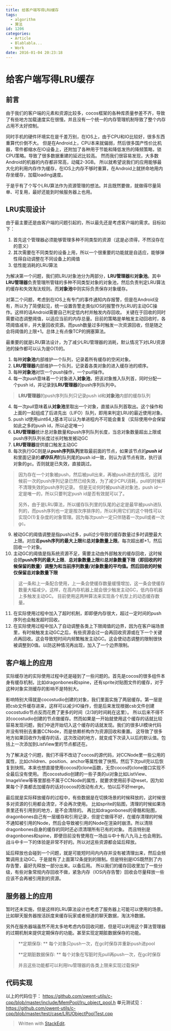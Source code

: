 ```yaml
---
title: 给客户端写得LRU缓存
tags:
  - algorithm
  - 算法
id: 1206
categories:
  - Article
  - Blablabla...
  - Work
date: 2016-01-04 20:23:18
---
```


给客户端写得LRU缓存
======

<!-- toc -->

前言
------
由于我们的客户端的元素和资源比较多，cocos框架的各种库质量参差不齐，导致了有些地方加载速度实在很慢。并且没有一个统一的内存管理机制导致了整个内存占用不太好控制。

同时手机的硬件环境实在是千差万别，在IOS上，由于CPU和IO比较好，很多东西重算代价倒不大。
但是在Android上，CPU本来就偏弱，然后很多国产性价比机器，零件都缩水在IO设备上，还附加了各种用于节能和降低发热的降频策略，锁CPU策略。导致了很多数据重建的延迟比较高。
然而我们很容易发现，大多数Android的机器的内存都非常高，动辄2-3GB。
所以就希望说我们的应用能够最大化的利用内存作为缓存，在IOS上内存不够时重算，在Android上就拼命地用内存坐缓存，加载loading速度。

于是乎有了个写个LRU算法作为资源管理的想法。并且既然要做，就做得尽量简单、可复用，最好还能到时候服务器上也用。

LRU实现设计
------
由于最主要还是由客户端的问题引起的，所以最先还是考虑客户端的需求。目标如下：

1. 首先这个管理器必须能够管理多种不同类型的资源（这是必须得，不然没存在的意义）
2. 其次需要在不同类型的设备上用，所以一个很重要的功能就是自适应，能够弹性得自动调整在不同设备上的阈值
3. 低性能消耗的LRU算法

为解决第一个问题，我们把LRU对象池分为两部分，**LRU管理器**和**对象池**。其中**LRU管理器**负责管理所管辖的多种不同类型对象的对象池，然后负责判定LRU算法的缓存和失效淘汰规则。而**对象池**中则实际负责保存对象缓存。

对第二个问题，考虑到在IOS上有专门的事件通知内存报警，但是在Android没有，所以为了简便起见，统一设置告警走类似IOS的报警作为LRU的主动GC操作。这样的话Android需要自己判定低内村并触发内存回收。
关键在于回收的同时需要动态调整阈值，以适应当前的内存总量。目前的策略是单触发主动回收时，各项阈值减半，并大量回收资源。而push数量过多时触发一次资源回收，但是随之会将阈值的上限+1。总体上有点像TCP的拥塞算法。

最重要的就是LRU算法设计，为了减少LRU管理器的消耗，默认情况下对LRU资源池的操作都可以认为是O(1)的。

1. 每种**对象池**内部维护一个队列，记录着所有缓存的空闲对象。
1. **LRU管理器**内部维护一个队列，记录着各类对象的进入缓存池的顺序。
2. 每种**对象池**对饮一个*push*操作，一个*pull*操作。
3. 每一次*push*意味着一个对象进入**对象池**，把该对象推入队列首，同时分配一个push id，并记录到**LRU管理器**的push序列队列中。
> **LRU管理器**的push序列队列只记录push id和**对象池**内部的缓存队列

4. 每一次*pull*意味着从**对象池**里取出一个对象，直接从队列首取出。这个操作和上面的一起组成了后进先出（LIFO）队列，即用来判定LRU的最近使用对象。
5. push id使用uint64_t基本可以认为单进程内不可能会重复（实际使用中会保留如此之多的push id，所以必定唯一）
6. **LRU管理器**统计总对象数量和push序列队列长度，当总对象数量超出上限或push序列队列长度过长时触发被动GC
7. **LRU管理器**提供接口触发主动GC
8. 每次执行GC则是从**push序列队列**里取最前面的节点，如果该节点的***push id***和里面记录的***缓存队列***的队列尾的push id一致，则认为该节点有效，执行该对象的gc。否则就是已失效，直接跳过。
> 因为存在一个对象被push，然后被pull出来，再被push进去的情况。这时候前一次的push序列记录已然已经失效，为了减少CPU消耗，pull的时候并不清理失效的push序列记录。
> 但是无论何时被push进对象池，push id一定是唯一的，所以只要判定push id是否有效就可以了。
> 
> 另外，由于是LRU算法，所以缓存队列里的队尾的必定是最早被push进队列的，而push序列也一定是按次序排序的，所以利用它们的这个特性可以实现O(1)复杂度的对象管理。因为每次push一定只伴随着一次pull或者一次gc。

9. 被动GC的阈值调整是指push过多，pull过少导致的缓存数量过多时调整最大上限。对应着**push序列的最大上限**和**总对象数量上限**。每次超出都+1，然后回收一个对象。
10. 主动GC的阈值是指系统资源不足，需要主动由外部触发的缓存回收，这时候会把**push序列的最大上限**、**总对象数量上限**和**总对象数量下限（即回收的时候保留的数量）**调整为和当前序列数量/对象数量的平均值。然后回收的时候仅保留**总对象数量下限**
> 这一条和上一条配合使用，上一条会使缓存数量缓慢增加，这一条会使缓存数量大幅减少。这样，在高内存机器上就会很少触发主动GC，低内存机器上多触发主动GC。
> 目前使用这两种算法来实现各个机型上的动态缓存数量。

11. 在实际使用过程中加入了超时机制，即即便内存很大，超过一定时间的push序列也会触发超时回收。
12. 在实际使用过程中加入了自动调整各类上下限阈值的边界，因为在客户端场景里，有时候触发主动GC之后，有些资源会过一会再回收资源或在下一个关键点再回收。这会导致短时间内频繁触发主动GC。这会使动态调整的限制很快被调整到0值。以防这种情况再出现，加入了一个边界限制。


客户端上的应用
------
实际缓存池的实际使用过程中还是碰到了一些问题的。首先是cocos的很多组件本身有缓存机制，比如dragonbones和spine，还有sprite对贴图文件的缓存，对于这种对象实测缓存的影响不是特别大。

影响特别大得就是cocostudio创建的对象，我们里面实施了两层缓存。第一层是把csb文件缓存进来，这样可以减少IO操作，但是后来发现根据csb文件创建cocostudio节点反而花费了更多的时间（2/3的时间耗在这里）。
所以后来不得不对cocostudio创建的节点做缓存。然而如果是一开始就使用这个缓存的话就比较容易发现问题，我们中途开始切入这个缓存的话就发现。我们的很多UI模块代码并没有特别去重置CCNode，而是依赖析构作为资源回收和重置。
这导致了很多地方如果回收作为缓存的话，这次改动的地方，就变成下次读入以后的默认值。包括上一次添加到ListView里的节点都还在。

为了解决这个问题，我们不得不改动了cocos的源代码，对CCNode里一些公用的属性，比如children、position、anchor等属性做了快照。然后下次pull完以后恢复到快照。本来也想直接使用cocos的clone函数，无奈cocos的clone接口实现不全最后没有使用。
而cocostudio创建的一些子类的ui对象比如ListView、ImageView等等里那些不属于CCNode的属性，就要求使用前手动reset，因为如果每个子类都去加缓存的话对cocos的改动有点大，怕以后不好merge。

最后就是实际释放缓存的过程中，有些数据是在切换场景的时候释放的，这时候很多对资源的引用都会清空，不会再次使用。
比如sprite的贴图，清理的时候如果场景里还有引用到的地方，是不会清除的。
再比如dragonbones的骨骼和贴图，dragonbones自己有一层缓存和引用记录，但是它做得不好，在缓存清理的时候不通知被引用的Node，然后会导致被引用的Node在渲染时崩溃。所以清除dragonbones自身的缓存的同时还必须清理所有已有的对象。
而且特别是dragonbones和spine，即便目前没有使用在一场战斗中十有八九马上也会用到。战斗中卡一下的体验是非常不好的。所以对这些资源都会延后释放。

延后释放也会碰到一个问题，就是可能短时间内内存并没有被清理出来，然后会频繁调用主动GC。于是就有了上面第12条提到的限制。但是特别是IOS既然到了内存告警，最好先释放一部分出来。以备后用。
所以我们的缓存回收里加了一些分级，有些对象常规内存回收不做，紧急内存（IOS内存告警）回收会尽量释放一些应该不会再被引用到的资源。


服务器上的应用
------

暂时还未实施，但是这样的LRU算法设计也考虑了服务器上可能可以使用的场景。比如聊天服务器按活跃度来缓存玩家或者频道的聊天数据，淘汰冷数据。

另外在服务器端虽然不用太多地考虑内存回收问题，但是可以利用这个算法管理器的过期机制来提供定期保存的功能。甚至实现定期脏数据保存的功能。

> **定期保存: ** 每个对象只push一次，在gc时保存并重新push进pool
> 
> **定期脏数据保存: ** 每个对象在写脏时先pull再push一次，在gc时保存
> 
> 并且这些功能都可以利用lru管理器的各类上限来实现过载保护


代码实现
------
以上的代码位于： https://github.com/owent-utils/c-cpp/blob/master/include/MemPool/lru_object_pool.h
单元测试见： https://github.com/owent-utils/c-cpp/blob/master/test/case/LRUObjectPoolTest.cpp

> Written with [StackEdit](https://stackedit.io/).